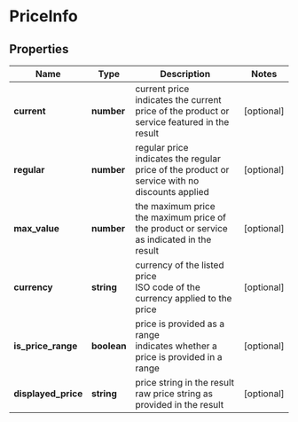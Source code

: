 # PriceInfo

## Properties

| Name | Type | Description | Notes |
|------------ | ------------- | ------------- | -------------|
**current** | **number** | current price<br>indicates the current price of the product or service featured in the result |[optional]|
**regular** | **number** | regular price<br>indicates the regular price of the product or service with no discounts applied |[optional]|
**max_value** | **number** | the maximum price<br>the maximum price of the product or service as indicated in the result |[optional]|
**currency** | **string** | currency of the listed price<br>ISO code of the currency applied to the price |[optional]|
**is_price_range** | **boolean** | price is provided as a range<br>indicates whether a price is provided in a range |[optional]|
**displayed_price** | **string** | price string in the result<br>raw price string as provided in the result |[optional]|